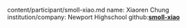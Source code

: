   content/participant/smoll-xiao.md
name: Xiaoren Chung
institution/company: Newport Highschool
github:[**smoll-xiao**](https://github.com/username)
